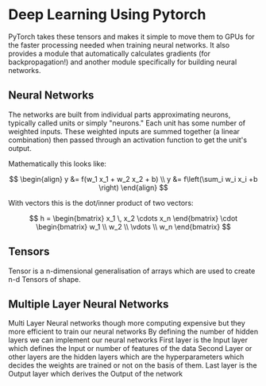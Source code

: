 # Deep Learning Using Pytorch

PyTorch takes these tensors and makes it simple to move them to GPUs 
for the faster processing needed when training neural networks.
It also provides a module that automatically calculates gradients (for backpropagation!) 
and another module specifically for building neural networks.


## Neural Networks

The networks are built from individual parts approximating neurons, typically called units or simply "neurons." 
Each unit has some number of weighted inputs. 
These weighted inputs are summed together (a linear combination) then passed through an activation function to get the unit's output. 

Mathematically this looks like: 

$$
\begin{align}
y &= f(w_1 x_1 + w_2 x_2 + b) \\
y &= f\left(\sum_i w_i x_i +b \right)
\end{align}
$$

With vectors this is the dot/inner product of two vectors:

$$
h = \begin{bmatrix}
x_1 \, x_2 \cdots  x_n
\end{bmatrix}
\cdot 
\begin{bmatrix}
           w_1 \\
           w_2 \\
           \vdots \\
           w_n
\end{bmatrix}
$$


## Tensors

Tensor is a n-dimensional generalisation of arrays which are used to create n-d Tensors of shape.


## Multiple Layer Neural Networks

Multi Layer Neural networks though more computing expensive but they more efficient to train our neural networks 
By defining the number of hidden layers we can implement our neural networks 
First layer is the Input layer which defines the Input or number of features of the data
Second Layer or other layers are the hidden layers which are the hyperparameters which decides the weights are trained
or not on the basis of them.
Last layer is the Output layer which derives the Output of the network

